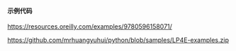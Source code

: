 #### 示例代码

https://resources.oreilly.com/examples/9780596158071/

https://github.com/mrhuangyuhui/python/blob/samples/LP4E-examples.zip